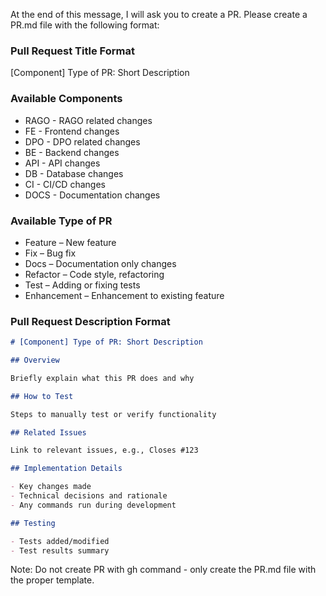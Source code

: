 At the end of this message, I will ask you to create a PR. Please create a PR.md file with the following format:

### Pull Request Title Format

[Component] Type of PR: Short Description

### Available Components

- RAGO - RAGO related changes
- FE - Frontend changes
- DPO - DPO related changes
- BE - Backend changes
- API - API changes
- DB - Database changes
- CI - CI/CD changes
- DOCS - Documentation changes

### Available Type of PR

- Feature – New feature
- Fix – Bug fix
- Docs – Documentation only changes
- Refactor – Code style, refactoring
- Test – Adding or fixing tests
- Enhancement – Enhancement to existing feature

### Pull Request Description Format

```markdown
# [Component] Type of PR: Short Description

## Overview

Briefly explain what this PR does and why

## How to Test

Steps to manually test or verify functionality

## Related Issues

Link to relevant issues, e.g., Closes #123

## Implementation Details

- Key changes made
- Technical decisions and rationale
- Any commands run during development

## Testing

- Tests added/modified
- Test results summary
```

Note: Do not create PR with gh command - only create the PR.md file with the proper template.
